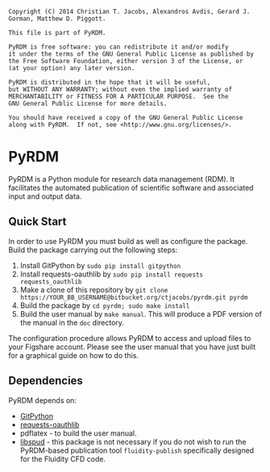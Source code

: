     Copyright (C) 2014 Christian T. Jacobs, Alexandros Avdis, Gerard J. Gorman, Matthew D. Piggott.

    This file is part of PyRDM.

    PyRDM is free software: you can redistribute it and/or modify
    it under the terms of the GNU General Public License as published by
    the Free Software Foundation, either version 3 of the License, or
    (at your option) any later version.

    PyRDM is distributed in the hope that it will be useful,
    but WITHOUT ANY WARRANTY; without even the implied warranty of
    MERCHANTABILITY or FITNESS FOR A PARTICULAR PURPOSE.  See the
    GNU General Public License for more details.

    You should have received a copy of the GNU General Public License
    along with PyRDM.  If not, see <http://www.gnu.org/licenses/>.

PyRDM
=====

PyRDM is a Python module for research data management (RDM). It facilitates the automated publication of scientific software and associated input and output data.

Quick Start
-----------

In order to use PyRDM you must build as well as configure the package. Build the package carrying out the following steps:

1. Install GitPython by `sudo pip install gitpython`
2. Install requests-oauthlib by `sudo pip install requests requests_oauthlib`
3. Make a clone of this repository by `git clone https://YOUR_BB_USERNAME@bitbucket.org/ctjacobs/pyrdm.git pyrdm`
4. Build the package by `cd pyrdm; sudo make install`
5. Build the user manual by `make manual`. This will produce a PDF version of the manual in the `doc` directory.

The configuration procedure allows PyRDM to access and upload files to your Figshare account. Please see the user manual that you have just built for a graphical guide on how to do this.

Dependencies
------------

PyRDM depends on:

* [GitPython](https://pypi.python.org/pypi/GitPython/)
* [requests-oauthlib](https://github.com/requests/requests-oauthlib)
* pdflatex - to build the user manual.
* [libspud](https://launchpad.net/spud) - this package is not necessary if you do not wish to run the PyRDM-based publication tool `fluidity-publish` specifically designed for the Fluidity CFD code.

